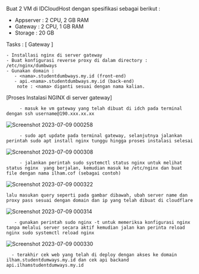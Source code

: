 Buat 2 VM di IDCloudHost dengan spesifikasi sebagai berikut :
   - Appserver : 2 CPU, 2 GB RAM
   - Gateway : 2 CPU, 1 GB RAM
   - Storage : 20 GB

Tasks :
[ Gateway ]

    - Installasi nginx di server gateway
    - Buat konfigurasi reverse proxy di dalam directory : /etc/nginx/dumbways
    - Gunakan domain :
       - <nama>.studentdumbways.my.id (front-end)
       - api.<nama>.studentdumbways.my.id (back-end)
        note : <nama> diganti sesuai dengan nama kalian.



[Proses Instalasi NGINX di server gateway]


         - masuk ke vm gateway yang telah dibuat di idch pada terminal dengan ssh username@190.xxx.xx.xx
   ![Screenshot 2023-07-09 000258](https://github.com/Hammmzl/devops17-dumbways-MuhammadIlham/assets/96168418/8ed073ab-58d0-4ff9-b779-edc7c396fb89)

         - sudo apt update pada terminal gateway, selanjutnya jalankan perintah sudo apt install nginx tunggu hingga proses instalasi selesai
   ![Screenshot 2023-07-09 000308](https://github.com/Hammmzl/devops17-dumbways-MuhammadIlham/assets/96168418/37ce3a3d-1fa5-46af-afd8-a66701f0aeac)

         - jalankan perintah sudo systemctl status nginx untuk melihat status nginx  yang berjalan, kemudian masuk ke /etc/nginx dan buat file dengan nama ilham.cof (sebagai contoh) 
 ![Screenshot 2023-07-09 000322](https://github.com/Hammmzl/devops17-dumbways-MuhammadIlham/assets/96168418/a43c8693-c0e6-4180-9fad-bccc7f0b6434)

    
    lalu masukan query seperti pada gambar dibawah, ubah server name dan proxy pass sesuai dengan domain dan ip yang telah dibuat di cloudflare
   ![Screenshot 2023-07-09 000314](https://github.com/Hammmzl/devops17-dumbways-MuhammadIlham/assets/96168418/be63f2ae-444c-42e7-b456-6da21d680b95)

       - gunakan perintah sudo nginx -t untuk memeriksa konfigurasi nginx tanpa melalui server secara aktif kemudian jalan kan perinta reload nginx sudo systemctl reload nginx

   ![Screenshot 2023-07-09 000330](https://github.com/Hammmzl/devops17-dumbways-MuhammadIlham/assets/96168418/606c2e24-926c-42f2-8df1-0f34778f913a)

      - terakhir cek web yang telah di deploy dengan akses ke domain ilham.studentdumways.my.id dan cek api backand api.ilhamstudentdumways.my.id 
       
